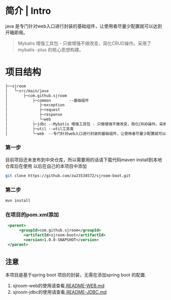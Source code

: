 # 简介 | Intro
java 是专门针对web入口进行封装的基础组件，让使用者尽量少配置就可以达到开箱即用。
> Mybatis 增强工具包 - 只做增强不做改变，简化CRUD操作。采用了mybatis -plus 的核心思想构建。

# 项目结构
```xml
├──sjroom
│  	└─src/main/java
│  		├─com.github.sjroom
│  		    ├─common 		--基础组件
│              ├─exception                
│              ├─request                  
│              ├─response 
│              └─web	
│  		    ├─jdbc --Mybatis 增强工具包 - 只做增强不做改变，简化CRUD操作。采用了mybatis -plus 的核心思想构建
│  		    ├─util --util工具类
│  		    └─web  --专门针对web入口进行封装的基础组件，让使用者尽量少配置就可以达到开箱即用。
```

### 第一步
目前项目还未发布到中央仓库，所以需要用的话请下载代码maven install到本地仓库后在使用
以后在自己的本项目中添加
```bash
git clone https://github.com/zw23534572/sjroom-boot.git
```
### 第二步
```bash
mvn install
```
### 在项目的pom.xml添加
```xml
 <parent>
      <groupId>com.github.sjroom</groupId>
        <artifactId>sjroom-boot</artifactId>
        <version>1.0.0-SNAPSHOT</version>
 </parent>
```

## 注意
本项目是基于spring boot 项目的封装，无需在添加spring boot 的配置.
1. sjroom-web的使用请查看,[README-WEB.md](https://github.com/zw23534572/sjroom-boot/blob/master/README-WEB.md)
2. sjroom-jdbc的使用请查看,[README-JDBC.md](https://github.com/zw23534572/sjroom-boot/blob/master/README-JDBC.md)
